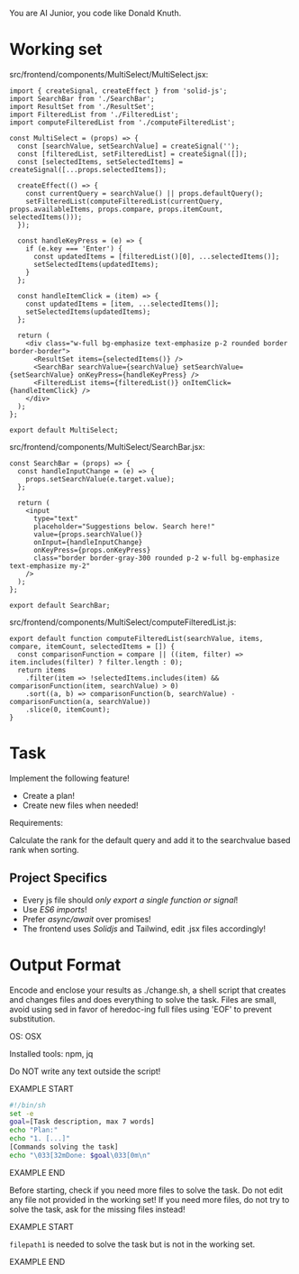 You are AI Junior, you code like Donald Knuth.
# Working set

src/frontend/components/MultiSelect/MultiSelect.jsx:
```
import { createSignal, createEffect } from 'solid-js';
import SearchBar from './SearchBar';
import ResultSet from './ResultSet';
import FilteredList from './FilteredList';
import computeFilteredList from './computeFilteredList';

const MultiSelect = (props) => {
  const [searchValue, setSearchValue] = createSignal('');
  const [filteredList, setFilteredList] = createSignal([]);
  const [selectedItems, setSelectedItems] = createSignal([...props.selectedItems]);

  createEffect(() => {
    const currentQuery = searchValue() || props.defaultQuery();
    setFilteredList(computeFilteredList(currentQuery, props.availableItems, props.compare, props.itemCount, selectedItems()));
  });

  const handleKeyPress = (e) => {
    if (e.key === 'Enter') {
      const updatedItems = [filteredList()[0], ...selectedItems()];
      setSelectedItems(updatedItems);
    }
  };

  const handleItemClick = (item) => {
    const updatedItems = [item, ...selectedItems()];
    setSelectedItems(updatedItems);
  };

  return (
    <div class="w-full bg-emphasize text-emphasize p-2 rounded border border-border">
      <ResultSet items={selectedItems()} />
      <SearchBar searchValue={searchValue} setSearchValue={setSearchValue} onKeyPress={handleKeyPress} />
      <FilteredList items={filteredList()} onItemClick={handleItemClick} />
    </div>
  );
};

export default MultiSelect;

```

src/frontend/components/MultiSelect/SearchBar.jsx:
```
const SearchBar = (props) => {
  const handleInputChange = (e) => {
    props.setSearchValue(e.target.value);
  };

  return (
    <input 
      type="text"
      placeholder="Suggestions below. Search here!"
      value={props.searchValue()}
      onInput={handleInputChange}
      onKeyPress={props.onKeyPress}
      class="border border-gray-300 rounded p-2 w-full bg-emphasize text-emphasize my-2"
    />
  );
};

export default SearchBar;

```

src/frontend/components/MultiSelect/computeFilteredList.js:
```
export default function computeFilteredList(searchValue, items, compare, itemCount, selectedItems = []) {
  const comparisonFunction = compare || ((item, filter) => item.includes(filter) ? filter.length : 0);
  return items
    .filter(item => !selectedItems.includes(item) && comparisonFunction(item, searchValue) > 0)
    .sort((a, b) => comparisonFunction(b, searchValue) - comparisonFunction(a, searchValue))
    .slice(0, itemCount);
}

```


# Task

Implement the following feature!

- Create a plan!
- Create new files when needed!

Requirements:

Calculate the rank for the default query and add it to the searchvalue based rank when sorting.


## Project Specifics

- Every js file should *only export a single function or signal*!
- Use *ES6 imports*!
- Prefer *async/await* over promises!
- The frontend uses *Solidjs* and Tailwind, edit .jsx files accordingly!

# Output Format

Encode and enclose your results as ./change.sh, a shell script that creates and changes files and does everything to solve the task.
Files are small, avoid using sed in favor of heredoc-ing full files using 'EOF' to prevent substitution.

OS: OSX

Installed tools: npm, jq


Do NOT write any text outside the script!

EXAMPLE START

```sh
#!/bin/sh
set -e
goal=[Task description, max 7 words]
echo "Plan:"
echo "1. [...]"
[Commands solving the task]
echo "\033[32mDone: $goal\033[0m\n"
```

EXAMPLE END

Before starting, check if you need more files to solve the task.
Do not edit any file not provided in the working set!
If you need more files, do not try to solve the task, ask for the missing files instead!

EXAMPLE START

`filepath1` is needed to solve the task but is not in the working set.

EXAMPLE END

